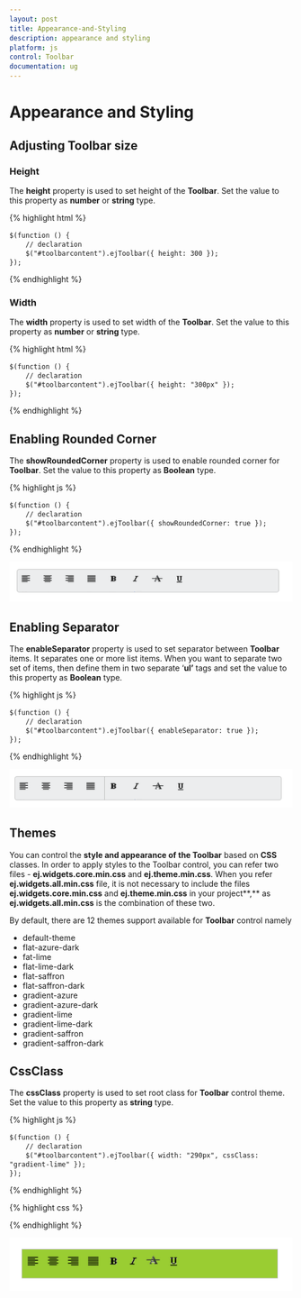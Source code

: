 ```yaml
---
layout: post
title: Appearance-and-Styling
description: appearance and styling 
platform: js
control: Toolbar
documentation: ug
---
```


# Appearance and Styling 

## Adjusting Toolbar size

### Height

The **height** property is used to set height of the **Toolbar**. Set the value to this property as **number** or **string** type.

{% highlight html %}

    $(function () {
        // declaration
        $("#toolbarcontent").ejToolbar({ height: 300 });
    });
    
{% endhighlight %}

### Width

The **width** property is used to set width of the **Toolbar**. Set the value to this property as **number** or **string** type.

{% highlight html %}

    $(function () {
        // declaration
        $("#toolbarcontent").ejToolbar({ height: "300px" });
    });

{% endhighlight %}

## Enabling Rounded Corner 

The **showRoundedCorner** property is used to enable rounded corner for **Toolbar**. Set the value to this property as **Boolean** type.


{% highlight js %}

    $(function () {
        // declaration
        $("#toolbarcontent").ejToolbar({ showRoundedCorner: true });
    });

{% endhighlight %}

![](/js/Toolbar/Appearance-and-Styling_images/Appearance-and-Styling_img1.png)


## Enabling Separator 

The **enableSeparator** property is used to set separator between **Toolbar** items. It separates one or more list items. When you want to separate two set of items, then define them in two separate ‘**ul’** tags and set the value to this property as **Boolean** type.



{% highlight js %}

    $(function () {
        // declaration
        $("#toolbarcontent").ejToolbar({ enableSeparator: true });
    });

{% endhighlight %}



![](/js/Toolbar/Appearance-and-Styling_images/Appearance-and-Styling_img2.png)

## Themes

You can control the **style and appearance of the Toolbar** based on **CSS** classes. In order to apply styles to the Toolbar control, you can refer two files - **ej.widgets.core.min.css** and **ej.theme.min.css**. When you refer **ej.widgets.all.min.css** file, it is not necessary to include the files **ej.widgets.core.min.css** and **ej.theme.min.css** in your project**,** as **ej.widgets.all.min.css** is the combination of these two. 

By default, there are 12 themes support available for **Toolbar** control namely

* default-theme
* flat-azure-dark
* fat-lime
* flat-lime-dark
* flat-saffron
* flat-saffron-dark
* gradient-azure
* gradient-azure-dark
* gradient-lime
* gradient-lime-dark
* gradient-saffron
* gradient-saffron-dark

## CssClass 

The **cssClass** property is used to set root class for **Toolbar** control theme. Set the value to this property as **string** type.



{% highlight js %}

    $(function () {
        // declaration
        $("#toolbarcontent").ejToolbar({ width: "290px", cssClass: "gradient-lime" });
    });

{% endhighlight %}



{% highlight css %}

<style>
    .gradient-lime {
        background-color: yellowgreen;
    }
</style>


{% endhighlight %}



![](/js/Toolbar/Appearance-and-Styling_images/Appearance-and-Styling_img3.png)

